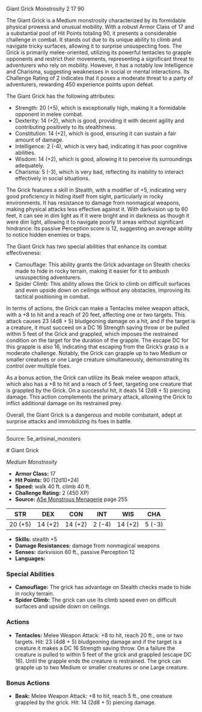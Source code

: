 <MonsterName/>Giant Grick</MonsterName>
<CreatureType/>Monstrosity</CreatureType>
<CR/>2</CR>
<AC/>17</AC>
<HP/>90</HP>
<summary>The Giant Grick is a Medium monstrosity characterized by its formidable physical prowess and unusual mobility. With a robust Armor Class of 17 and a substantial pool of Hit Points totaling 90, it presents a considerable challenge in combat. It stands out due to its unique ability to climb and navigate tricky surfaces, allowing it to surprise unsuspecting foes. The Grick is primarily melee-oriented, utilizing its powerful tentacles to grapple opponents and restrict their movements, representing a significant threat to adventurers who rely on mobility. However, it has a notably low Intelligence and Charisma, suggesting weaknesses in social or mental interactions. Its Challenge Rating of 2 indicates that it poses a moderate threat to a party of adventurers, rewarding 450 experience points upon defeat.</summary>

<detail>

The Giant Grick has the following attributes: 
- Strength: 20 (+5), which is exceptionally high, making it a formidable opponent in melee combat.
- Dexterity: 14 (+2), which is good, providing it with decent agility and contributing positively to its stealthiness.
- Constitution: 14 (+2), which is good, ensuring it can sustain a fair amount of damage.
- Intelligence: 2 (-4), which is very bad, indicating it has poor cognitive abilities.
- Wisdom: 14 (+2), which is good, allowing it to perceive its surroundings adequately.
- Charisma: 5 (-3), which is very bad, reflecting its inability to interact effectively in social situations.

The Grick features a skill in Stealth, with a modifier of +5, indicating very good proficiency in hiding itself from sight, particularly in rocky environments. It has resistance to damage from nonmagical weapons, making physical attacks less effective against it. With darkvision up to 60 feet, it can see in dim light as if it were bright and in darkness as though it were dim light, allowing it to navigate poorly lit areas without significant hindrance. Its passive Perception score is 12, suggesting an average ability to notice hidden enemies or traps.

The Giant Grick has two special abilities that enhance its combat effectiveness:
- Camouflage: This ability grants the Grick advantage on Stealth checks made to hide in rocky terrain, making it easier for it to ambush unsuspecting adventurers.
- Spider Climb: This ability allows the Grick to climb on difficult surfaces and even upside down on ceilings without any obstacles, improving its tactical positioning in combat.

In terms of actions, the Grick can make a Tentacles melee weapon attack, with a +8 to hit and a reach of 20 feet, affecting one or two targets. This attack causes 23 (4d8 + 5) bludgeoning damage on a hit, and if the target is a creature, it must succeed on a DC 16 Strength saving throw or be pulled within 5 feet of the Grick and grappled, which imposes the restrained condition on the target for the duration of the grapple. The escape DC for this grapple is also 16, indicating that escaping from the Grick’s grasp is a moderate challenge. Notably, the Grick can grapple up to two Medium or smaller creatures or one Large creature simultaneously, demonstrating its control over multiple foes.

As a bonus action, the Grick can utilize its Beak melee weapon attack, which also has a +8 to hit and a reach of 5 feet, targeting one creature that is grappled by the Grick. On a successful hit, it deals 14 (2d8 + 5) piercing damage. This action complements the primary attack, allowing the Grick to inflict additional damage on its restrained prey.

Overall, the Giant Grick is a dangerous and mobile combatant, adept at surprise attacks and immobilizing its foes in battle.</detail>



---

Source: 5e_artisinal_monsters

<statblock>
# Giant Grick

*Medium* *Monstrosity*

- **Armor Class:** 17
- **Hit Points:** 90 (12d10+24)
- **Speed:** walk 40 ft. climb 40 ft.
- **Challenge Rating:** 2 (450 XP)
- **Source:** [A5e Monstrous Menagerie](https://enpublishingrpg.com/products/level-up-monstrous-menagerie-a5e) page 255

| STR | DEX | CON | INT | WIS | CHA |
| --- | --- | --- | --- | --- | --- |
| 20 (+5) | 14 (+2) | 14 (+2) | 2 (-4) | 14 (+2) | 5 (-3) |

- **Skills:** stealth +5
- **Damage Resistances:** damage from nonmagical weapons
- **Senses:** darkvision 60 ft., passive Perception 12
- **Languages:** 

### Special Abilities

- **Camouflage:** The grick has advantage on Stealth checks made to hide in rocky terrain.
- **Spider Climb:** The grick can use its climb speed even on difficult surfaces and upside down on ceilings.

### Actions

- **Tentacles:** Melee Weapon Attack: +8 to hit, reach 20 ft., one or two targets. Hit: 23 (4d8 + 5) bludgeoning damage  and if the target is a creature it makes a DC 16 Strength saving throw. On a failure  the creature is pulled to within 5 feet of the grick and grappled (escape DC 16). Until the grapple ends  the creature is restrained. The grick can grapple up to two Medium or smaller creatures or one Large creature.

### Bonus Actions

- **Beak:** Melee Weapon Attack: +8 to hit, reach 5 ft., one creature grappled by the grick. Hit: 14 (2d8 + 5) piercing damage.


</statblock>


